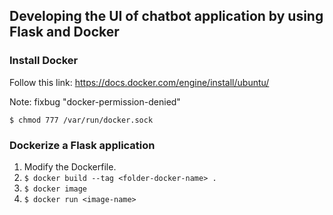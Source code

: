 ## Developing the UI of chatbot application by using Flask and Docker

### Install Docker
Follow this link: https://docs.docker.com/engine/install/ubuntu/

  Note: fixbug "docker-permission-denied"
  ```
  $ chmod 777 /var/run/docker.sock
  ```
  
### Dockerize a Flask application
  1. Modify the Dockerfile.
  2. ``` $ docker build --tag <folder-docker-name> . ```
  3. ``` $ docker image ```
  4. ``` $ docker run <image-name> ```
